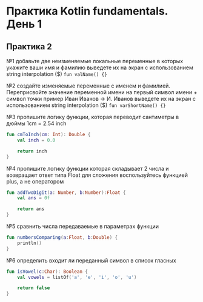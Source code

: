 # Практика Kotlin fundamentals. День 1

## Практика 2

№1 добавьте две неизменяемые локальные переменные в которых укажите ваши имя и фамилию
выведете их на экран с использованием string interpolation ($)
`fun valName() {}`

№2 создайте изменяемые переменные с именем и фамилией.
Переприсвойте значение переменной имени на первый символ имени + символ точки
пример Иван Иванов -> И. Иванов
выведете их на экран с использованием string interpolation ($)
`fun varShortName() {}`

№3 пропишите логику функции, которая переводит сантиметры в дюймы
1cm = 2.54 inch

``` kotlin
fun cmToInch(cm: Int): Double {
    val inch = 0.0

    return inch
}
```

№4 пропишите логику функции которая складывает 2 числа и возвращает ответ типа Float
для сложения воспользуйтесь функцией plus, а не оператором

```kotlin
fun addTwoDigit(a: Number, b:Number):Float {
    val ans = 0f

    return ans
}
```

№5 сравнить числа передаваемые в параметрах функции

```kotlin
fun numbersComparing(a:Float, b:Double) {
    println()
}
```

№6 определить входит ли переданный символ в список гласных

```kotlin
fun isVowel(c:Char): Boolean {
    val vowels = listOf('a', 'e', 'i', 'o', 'u')

    return false
}
```
